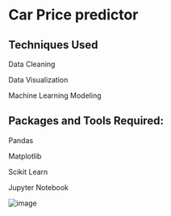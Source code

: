 # Car Price predictor 

## Techniques Used

Data Cleaning

Data Visualization

Machine Learning Modeling

## Packages and Tools Required:
Pandas 

Matplotlib

Scikit Learn

Jupyter Notebook

  
![image](https://user-images.githubusercontent.com/79282753/123615495-fc669100-d822-11eb-9b74-122a41651dc8.png)






